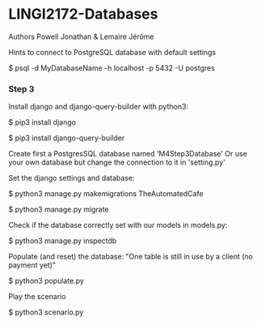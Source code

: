﻿# LINGI2172-Databases
Authors Powell Jonathan & Lemaire Jérôme


Hints to connect to PostgreSQL database with default settings

$ psql -d MyDatabaseName -h localhost -p 5432 -U postgres


### Step 3 ###

Install django and django-query-builder with python3:

$ pip3 install django

$ pip3 install django-query-builder

Create first a PostgresSQL database named 'M4Step3Database'
Or use your own database but change the connection to it in 'setting.py'

Set the django settings and database:

$ python3 manage.py makemigrations TheAutomatedCafe

$ python3 manage.py migrate

Check if the database correctly set with our models in models.py:

$ python3 manage.py inspectdb

Populate (and reset) the database:
"One table is still in use by a client (no payment yet)"

$ python3 populate.py

Play the scenario

$ python3 scenario.py
